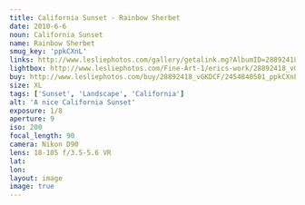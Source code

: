 ```yaml
---
title: California Sunset - Rainbow Sherbet
date: 2010-6-6
noun: California Sunset
name: Rainbow Sherbet
smug_key: 'ppkCXnL'
links: http://www.lesliephotos.com/gallery/getalink.mg?AlbumID=28892418&AlbumKey=vGKDCF&ImageID=2454840501&ImageKey=ppkCXnL&how=forum&Page=1
lightbox: http://www.lesliephotos.com/Fine-Art-1/erics-work/28892418_vGKDCF#!i=2454840501&k=ppkCXnL&lb=1&s=A
buy: http://www.lesliephotos.com/buy/28892418_vGKDCF/2454840501_ppkCXnL/
size: XL
tags: ['Sunset', 'Landscape', 'California']
alt: 'A nice California Sunset'
exposure: 1/8
aperture: 9
iso: 200
focal_length: 90
camera: Nikon D90
lens: 18-105 f/3.5-5.6 VR
lat: 
lon: 
layout: image
image: true
---
```

